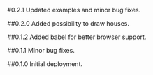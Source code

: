 #0.2.1
Updated examples and minor bug fixes.

##0.2.0
Added possibility to draw houses.

##0.1.2
Added babel for better browser support.

##0.1.1
Minor bug fixes.

##0.1.0
Initial deployment.
